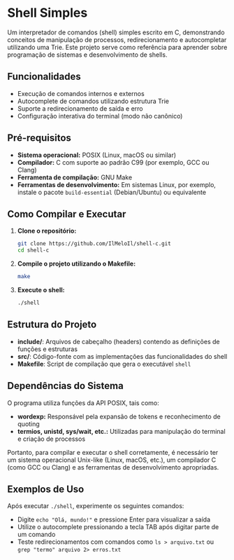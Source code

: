 # Shell Simples

Um interpretador de comandos (shell) simples escrito em C, demonstrando conceitos de manipulação de processos, redirecionamento e autocompletar utilizando uma Trie. Este projeto serve como referência para aprender sobre programação de sistemas e desenvolvimento de shells.

## Funcionalidades

- Execução de comandos internos e externos
- Autocomplete de comandos utilizando estrutura Trie
- Suporte a redirecionamento de saída e erro
- Configuração interativa do terminal (modo não canônico)

## Pré-requisitos

- **Sistema operacional:** POSIX (Linux, macOS ou similar)
- **Compilador:** C com suporte ao padrão C99 (por exemplo, GCC ou Clang)
- **Ferramenta de compilação:** GNU Make
- **Ferramentas de desenvolvimento:** Em sistemas Linux, por exemplo, instale o pacote `build-essential` (Debian/Ubuntu) ou equivalente

## Como Compilar e Executar

1. **Clone o repositório:**
   ```bash
   git clone https://github.com/IlMeloIl/shell-c.git
   cd shell-c
   ```

2. **Compile o projeto utilizando o Makefile:**
   ```bash
   make
   ```

3. **Execute o shell:**
   ```bash
   ./shell
   ```

## Estrutura do Projeto

- **include/**: Arquivos de cabeçalho (headers) contendo as definições de funções e estruturas
- **src/**: Código-fonte com as implementações das funcionalidades do shell
- **Makefile**: Script de compilação que gera o executável `shell`

## Dependências do Sistema

O programa utiliza funções da API POSIX, tais como:

- **wordexp:** Responsável pela expansão de tokens e reconhecimento de quoting
- **termios, unistd, sys/wait, etc.:** Utilizadas para manipulação do terminal e criação de processos

Portanto, para compilar e executar o shell corretamente, é necessário ter um sistema operacional Unix-like (Linux, macOS, etc.), um compilador C (como GCC ou Clang) e as ferramentas de desenvolvimento apropriadas.

## Exemplos de Uso

Após executar `./shell`, experimente os seguintes comandos:

- Digite `echo "Olá, mundo!"` e pressione Enter para visualizar a saída
- Utilize o autocomplete pressionando a tecla TAB após digitar parte de um comando
- Teste redirecionamentos com comandos como `ls > arquivo.txt` ou `grep "termo" arquivo 2> erros.txt`
